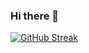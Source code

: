 ### Hi there 👋

[![GitHub Streak](https://streak-stats.demolab.com/?user=tobspr)](https://git.io/streak-stats)
